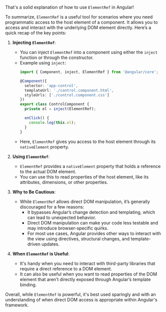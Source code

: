 That's a solid explanation of how to use `ElementRef` in Angular! 

To summarize, `ElementRef` is a useful tool for scenarios where you need programmatic access to the host element of a component. It allows you to access and interact with the underlying DOM element directly. Here’s a quick recap of the key points:

1. **Injecting `ElementRef`**:
   - You can inject `ElementRef` into a component using either the `inject` function or through the constructor.
   - Example using `inject`:
     ```typescript
     import { Component, inject, ElementRef } from '@angular/core';

     @Component({
       selector: 'app-control',
       templateUrl: './control.component.html',
       styleUrls: ['./control.component.css']
     })
     export class ControlComponent {
       private el = inject(ElementRef);

       onClick() {
         console.log(this.el);
       }
     }
     ```
   - Here, `ElementRef` gives you access to the host element through its `nativeElement` property.

2. **Using `ElementRef`**:
   - `ElementRef` provides a `nativeElement` property that holds a reference to the actual DOM element.
   - You can use this to read properties of the host element, like its attributes, dimensions, or other properties.

3. **Why to Be Cautious**:
   - While `ElementRef` allows direct DOM manipulation, it’s generally discouraged for a few reasons:
     - It bypasses Angular’s change detection and templating, which can lead to unexpected behavior.
     - Direct DOM manipulation can make your code less testable and may introduce browser-specific quirks.
     - For most use cases, Angular provides other ways to interact with the view using directives, structural changes, and template-driven updates.

4. **When `ElementRef` is Useful**:
   - It's handy when you need to interact with third-party libraries that require a direct reference to a DOM element.
   - It can also be useful when you want to read properties of the DOM element that aren’t directly exposed through Angular’s template binding.

Overall, while `ElementRef` is powerful, it's best used sparingly and with an understanding of when direct DOM access is appropriate within Angular's framework.
